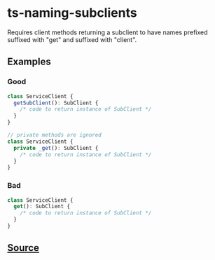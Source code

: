 # ts-naming-subclients

Requires client methods returning a subclient to have names prefixed suffixed with "get" and suffixed with "client".

## Examples

### Good

```ts
class ServiceClient {
  getSubClient(): SubClient {
    /* code to return instance of SubClient */
  }
}
```

```ts
// private methods are ignored
class ServiceClient {
  private _get(): SubClient {
    /* code to return instance of SubClient */
  }
}
```

### Bad

```ts
class ServiceClient {
  get(): SubClient {
    /* code to return instance of SubClient */
  }
}
```

## [Source](https://azuresdkspecs.z5.web.core.windows.net/TypeScriptSpec.html#ts-naming-subclients)
